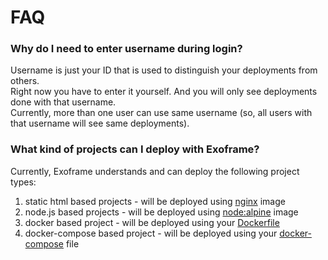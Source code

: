 # FAQ

### Why do I need to enter username during login?

Username is just your ID that is used to distinguish your deployments from others.  
Right now you have to enter it yourself. And you will only see deployments done with that username.  
Currently, more than one user can use same username (so, all users with that username will see same deployments).

### What kind of projects can I deploy with Exoframe?

Currently, Exoframe understands and can deploy the following project types:

1. static html based projects - will be deployed using [nginx](http://hub.docker.com/_/nginx) image
2. node.js based projects - will be deployed using [node:alpine](https://hub.docker.com/_/node) image
3. docker based project - will be deployed using your [Dockerfile](https://docs.docker.com/engine/reference/builder/)
4. docker-compose based project - will be deployed using your [docker-compose](https://docs.docker.com/compose/compose-file/) file

